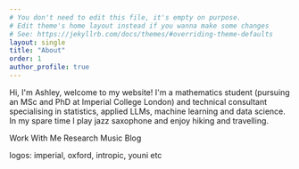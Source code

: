 ```yaml
---
# You don't need to edit this file, it's empty on purpose.
# Edit theme's home layout instead if you wanna make some changes
# See: https://jekyllrb.com/docs/themes/#overriding-theme-defaults
layout: single
title: "About"
order: 1
author_profile: true
---
```


Hi, I'm Ashley, welcome to my website! I'm a mathematics student (pursuing an MSc and PhD at Imperial College London) and technical consultant specialising in statistics, applied LLMs, machine learning and data science. In my spare time I play jazz saxophone and enjoy hiking and travelling. 

Work With Me 
Research 
Music 
Blog

logos: imperial, oxford, intropic, youni etc 